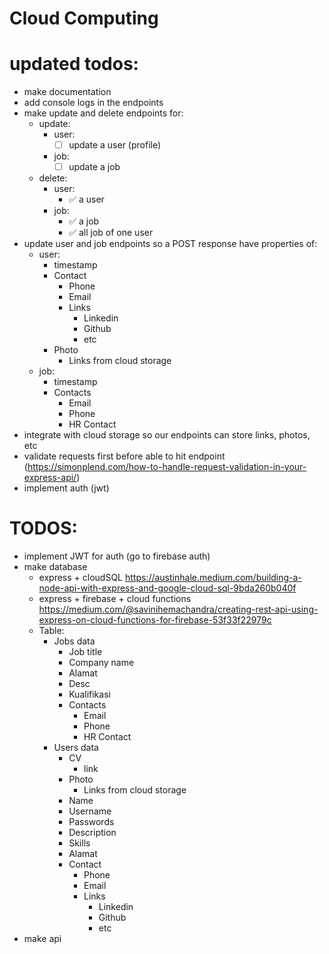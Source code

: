 # Cloud Computing

# updated todos:

- make documentation
- add console logs in the endpoints
- make update and delete endpoints for:
  - update:
    - user:
      - [ ] update a user (profile)
    - job:
      - [ ] update a job
  - delete:
    - user:
      - ✅ a user
    - job:
      - ✅ a job
      - ✅ all job of one user
- update user and job endpoints so a POST response have properties of:
  - user:
    - timestamp
    - Contact
      - Phone
      - Email
      - Links
        - Linkedin
        - Github
        - etc
    - Photo
      - Links from cloud storage
  - job:
    - timestamp
    - Contacts
      - Email
      - Phone
      - HR Contact
- integrate with cloud storage so our endpoints can store links, photos, etc
- validate requests first before able to hit endpoint (https://simonplend.com/how-to-handle-request-validation-in-your-express-api/)
- implement auth (jwt)

# TODOS:

- implement JWT for auth (go to firebase auth)
- make database
  - express + cloudSQL https://austinhale.medium.com/building-a-node-api-with-express-and-google-cloud-sql-9bda260b040f
  - express + firebase + cloud functions https://medium.com/@savinihemachandra/creating-rest-api-using-express-on-cloud-functions-for-firebase-53f33f22979c
  - Table:
    - Jobs data
      - Job title
      - Company name
      - Alamat
      - Desc
      - Kualifikasi
      - Contacts
        - Email
        - Phone
        - HR Contact
    - Users data
      - CV
        - link
      - Photo
        - Links from cloud storage
      - Name
      - Username
      - Passwords
      - Description
      - Skills
      - Alamat
      - Contact
        - Phone
        - Email
        - Links
          - Linkedin
          - Github
          - etc
- make api
